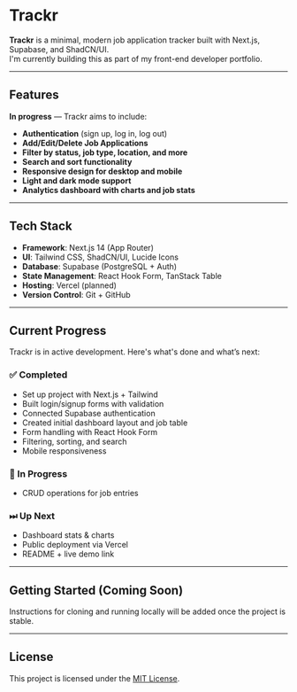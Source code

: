 # Trackr

**Trackr** is a minimal, modern job application tracker built with Next.js, Supabase, and ShadCN/UI.  
I'm currently building this as part of my front-end developer portfolio.

---

## Features

**In progress** — Trackr aims to include:

- **Authentication** (sign up, log in, log out)
- **Add/Edit/Delete Job Applications**
- **Filter by status, job type, location, and more**
- **Search and sort functionality**
- **Responsive design for desktop and mobile**
- **Light and dark mode support**
- **Analytics dashboard with charts and job stats**

---

## Tech Stack

- **Framework**: Next.js 14 (App Router)
- **UI**: Tailwind CSS, ShadCN/UI, Lucide Icons
- **Database**: Supabase (PostgreSQL + Auth)
- **State Management**: React Hook Form, TanStack Table
- **Hosting**: Vercel (planned)
- **Version Control**: Git + GitHub

---

## Current Progress

Trackr is in active development. Here's what's done and what’s next:

### ✅ Completed
- Set up project with Next.js + Tailwind
- Built login/signup forms with validation
- Connected Supabase authentication
- Created initial dashboard layout and job table
- Form handling with React Hook Form
- Filtering, sorting, and search
- Mobile responsiveness

### 🚧 In Progress
- CRUD operations for job entries

### ⏭ Up Next
- Dashboard stats & charts
- Public deployment via Vercel
- README + live demo link

---

## Getting Started (Coming Soon)

Instructions for cloning and running locally will be added once the project is stable.

---

## License

This project is licensed under the [MIT License](https://opensource.org/license/mit).
